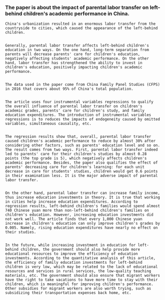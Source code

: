 ### The paper is about the impact of parental labor transfer on left-behind children's academic performance in China.


    China's urbanization resulted in an enormous labor transfer from the countryside to cities, which caused the appearance of the left-behind children. 
    
    
    Generally, parental labor transfer affects left-behind children's education in two ways. On the one hand, long-term separation from parents will decrease parents' care for children's education, negatively affecting students' academic performance. On the other hand, labor transfer has strengthened the ability to invest in children's education, positively impacting children's academic performance. 
    
    
    The data used in the paper come from China Family Panel Studies (CFPS) in 2016 that covers about 95% of China's total population.
    
    
    The article uses four instrumental variables regressions to qualify the overall influence of parental labor transfer on children's academic grades, parents' care for children's study, and family education expenditures. The introduction of instrumental variables regressions is to reduces the impacts of endogeneity caused by omitted variables, simultaneous causality, etc. 
    
    
    The regression results show that, overall, parental labor transfer caused children's academic performance to reduce by almost 30% after considering other factors, such as parents' education level and so on. The result comes from two ways. First, parental labor transfer indeed led to parents' care for their children's studies by almost 0.28 points (the top grade is 5), which negatively affects children's academic performance. Besides, the paper also qualifies the effect of parents' decreasing care for children's learning: for each unit decrease in care for students' studies, children would get 0.6 points in their examination less. It is the major adverse impact of parental labor transfer. 
    
    
    On the other hand, parental labor transfer can increase family income, thus increase education investments in theory. It is true that working in cities help increase education expenditures. According to regression results, left-behind children's families would spend almost 740 Chinese yuan more than non-left-behind children's families on children's education. However, increasing education investments did not work well. The article finds that every 1,000 Chinese yuan increase in children's education can only improve children's grades by 0.005. Namely, rising education expenditures have nearly no effect on their studies.
    
    
    In the future, while increasing investment in education for left-behind children, the government should also help provide more educational resources to improve the efficiency of education investments. According to the quantitative analysis of this article, the efficiency of family education investments for left-behind children is very low, which may be related to the lack of educational resources and services in rural services, the low-quality teaching materials, etc. The government should also ensure that migrant workers have the right to take vacations to have more time to stay with their children, which is meaningful for improving children's performance. Other subsidies for migrant workers are also worth trying, such as subsidizing their transportation expenses back home, etc.




